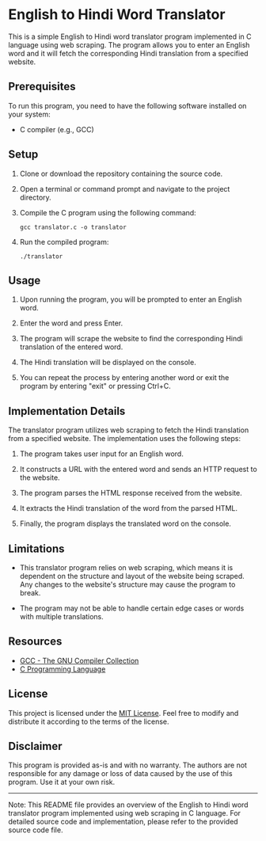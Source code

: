  # English to Hindi Word Translator

This is a simple English to Hindi word translator program implemented in C language using web scraping. The program allows you to enter an English word and it will fetch the corresponding Hindi translation from a specified website.

## Prerequisites

To run this program, you need to have the following software installed on your system:

- C compiler (e.g., GCC)

## Setup

1. Clone or download the repository containing the source code.

2. Open a terminal or command prompt and navigate to the project directory.

3. Compile the C program using the following command:

   ```
   gcc translator.c -o translator
   ```

4. Run the compiled program:

   ```
   ./translator
   ```

## Usage

1. Upon running the program, you will be prompted to enter an English word.

2. Enter the word and press Enter.

3. The program will scrape the website to find the corresponding Hindi translation of the entered word.

4. The Hindi translation will be displayed on the console.

5. You can repeat the process by entering another word or exit the program by entering "exit" or pressing Ctrl+C.

## Implementation Details

The translator program utilizes web scraping to fetch the Hindi translation from a specified website. The implementation uses the following steps:

1. The program takes user input for an English word.

2. It constructs a URL with the entered word and sends an HTTP request to the website.

3. The program parses the HTML response received from the website.

4. It extracts the Hindi translation of the word from the parsed HTML.

5. Finally, the program displays the translated word on the console.

## Limitations

- This translator program relies on web scraping, which means it is dependent on the structure and layout of the website being scraped. Any changes to the website's structure may cause the program to break.

- The program may not be able to handle certain edge cases or words with multiple translations.

## Resources

- [GCC - The GNU Compiler Collection](https://gcc.gnu.org/)
- [C Programming Language](https://en.wikipedia.org/wiki/C_(programming_language))

## License

This project is licensed under the [MIT License](LICENSE). Feel free to modify and distribute it according to the terms of the license.

## Disclaimer

This program is provided as-is and with no warranty. The authors are not responsible for any damage or loss of data caused by the use of this program. Use it at your own risk.

---

Note: This README file provides an overview of the English to Hindi word translator program implemented using web scraping in C language. For detailed source code and implementation, please refer to the provided source code file.
